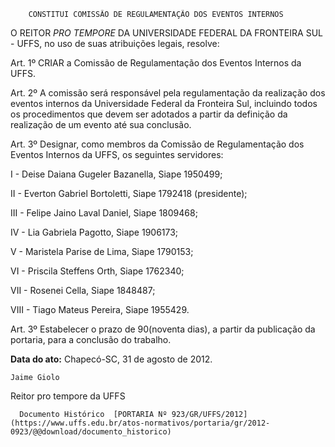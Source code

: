         CONSTITUI COMISSÃO DE REGULAMENTAÇÃO DOS EVENTOS INTERNOS  

O REITOR *PRO TEMPORE* DA UNIVERSIDADE FEDERAL DA FRONTEIRA SUL - UFFS, no uso de suas atribuições legais, resolve:

 Art. 1º CRIAR a Comissão de Regulamentação dos Eventos Internos da UFFS.

 Art. 2º A comissão será responsável pela regulamentação da realização dos eventos internos da Universidade Federal da Fronteira Sul, incluindo todos os procedimentos que devem ser adotados a partir da definição da realização de um evento até sua conclusão.

 Art. 3º Designar, como membros da Comissão de Regulamentação dos Eventos Internos da UFFS, os seguintes servidores:

 I - Deise Daiana Gugeler Bazanella, Siape 1950499;

 II - Everton Gabriel Bortoletti, Siape 1792418 (presidente);

 III - Felipe Jaino Laval Daniel, Siape 1809468;

 IV - Lia Gabriela Pagotto, Siape 1906173;

 V - Maristela Parise de Lima, Siape 1790153;

 VI - Priscila Steffens Orth, Siape 1762340;

 VII - Rosenei Cella, Siape 1848487;

 VIII - Tiago Mateus Pereira, Siape 1955429.

 Art. 3º Estabelecer o prazo de 90(noventa dias), a partir da publicação da portaria, para a conclusão do trabalho.

  

   **Data do ato:** Chapecó-SC, 31 de agosto de 2012.   
 

    Jaime Giolo   
 Reitor pro tempore da UFFS 

      Documento Histórico  [PORTARIA Nº 923/GR/UFFS/2012](https://www.uffs.edu.br/atos-normativos/portaria/gr/2012-0923/@@download/documento_historico)     
      